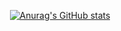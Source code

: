 <div align="center">

  [![Anurag's GitHub stats](https://github-readme-stats.vercel.app/api?username=Bloope18&show_icons=true&theme=city_lights)](https://github.com/anuraghazra/github-readme-stats)

</div>
